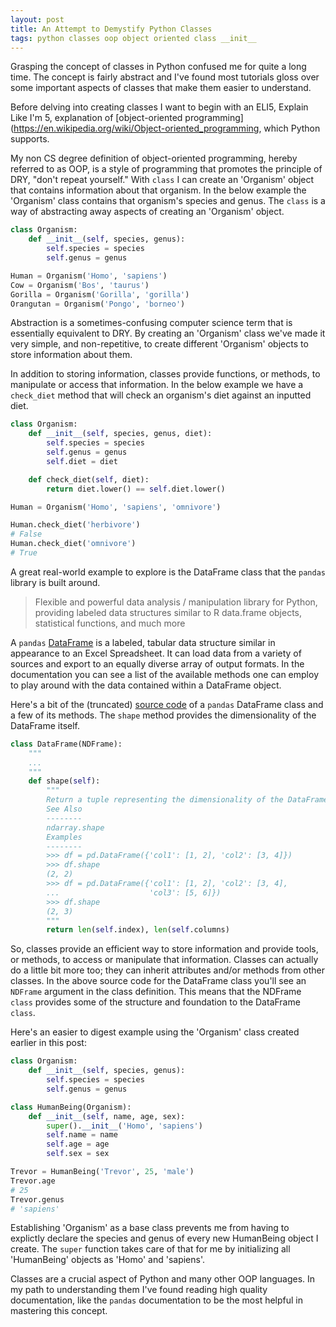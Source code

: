 ```yaml
---
layout: post
title: An Attempt to Demystify Python Classes
tags: python classes oop object oriented class __init__
---
```


Grasping the concept of classes in Python confused me for quite a long time. The concept is fairly abstract and I've found most tutorials gloss over some important aspects of classes that make them easier to understand.

Before delving into creating classes I want to begin with an ELI5, Explain Like I'm 5, explanation of [object-oriented programming](https://en.wikipedia.org/wiki/Object-oriented_programming, which Python supports. 

My non CS degree definition of object-oriented programming, hereby referred to as OOP, is a style of programming that promotes the principle of DRY, "don't repeat yourself." With `class` I can create an 'Organism' object that contains information about that organism. In the below example the 'Organism' class contains that organism's species and genus. The `class` is a way of abstracting away aspects of creating an 'Organism' object.

```python
class Organism:
    def __init__(self, species, genus):
        self.species = species
        self.genus = genus

Human = Organism('Homo', 'sapiens')
Cow = Organism('Bos', 'taurus')
Gorilla = Organism('Gorilla', 'gorilla')
Orangutan = Organism('Pongo', 'borneo')

```

Abstraction is a sometimes-confusing computer science term that is essentially equivalent to DRY. By creating an 'Organism' class we've made it very simple, and non-repetitive, to create different 'Organism' objects to store information about them.

In addition to storing information, classes provide functions, or methods, to manipulate or access that information. In the below example we have a `check_diet` method that will check an organism's diet against an inputted diet.

```python
class Organism:
    def __init__(self, species, genus, diet):
        self.species = species
        self.genus = genus
        self.diet = diet

    def check_diet(self, diet):
        return diet.lower() == self.diet.lower()

Human = Organism('Homo', 'sapiens', 'omnivore')

Human.check_diet('herbivore')
# False
Human.check_diet('omnivore')
# True

```

A great real-world example to explore is the DataFrame class that the `pandas` library is built around.

> Flexible and powerful data analysis / manipulation library for Python, providing labeled data structures similar to R data.frame objects, statistical functions, and much more

A `pandas` [DataFrame](https://pandas.pydata.org/pandas-docs/stable/generated/pandas.DataFrame.html) is a labeled, tabular data structure similar in appearance to an Excel Spreadsheet. It can load data from a variety of sources and export to an equally diverse array of output formats. In the documentation you can see a list of the available methods one can employ to play around with the data contained within a DataFrame object.

Here's a bit of the (truncated) [source code](https://github.com/pandas-dev/pandas/blob/master/pandas/core/frame.py) of a `pandas` DataFrame class and a few of its methods. The `shape` method provides the dimensionality of the DataFrame itself.

```python
class DataFrame(NDFrame):
    """
    ...
    """
    def shape(self):
        """
        Return a tuple representing the dimensionality of the DataFrame.
        See Also
        --------
        ndarray.shape
        Examples
        --------
        >>> df = pd.DataFrame({'col1': [1, 2], 'col2': [3, 4]})
        >>> df.shape
        (2, 2)
        >>> df = pd.DataFrame({'col1': [1, 2], 'col2': [3, 4],
        ...                    'col3': [5, 6]})
        >>> df.shape
        (2, 3)
        """
        return len(self.index), len(self.columns)
```

So, classes provide an efficient way to store information and provide tools, or methods, to access or manipulate that information. Classes can actually do a little bit more too; they can inherit attributes and/or methods from other classes. In the above source code for the DataFrame class you'll see an `NDFrame` argument in the class definition. This means that the NDFrame `class` provides some of the structure and foundation to the DataFrame `class`.

Here's an easier to digest example using the 'Organism' class created earlier in this post:

```python
class Organism:
    def __init__(self, species, genus):
        self.species = species
        self.genus = genus

class HumanBeing(Organism):
    def __init__(self, name, age, sex):
        super().__init__('Homo', 'sapiens')
        self.name = name
        self.age = age
        self.sex = sex

Trevor = HumanBeing('Trevor', 25, 'male')
Trevor.age
# 25
Trevor.genus
# 'sapiens'
```

Establishing 'Organism' as a base class prevents me from having to explictly declare the species and genus of every new HumanBeing object I create. The `super` function takes care of that for me by initializing all 'HumanBeing' objects as 'Homo' and 'sapiens'. 

Classes are a crucial aspect of Python and many other OOP languages. In my path to understanding them I've found reading high quality documentation, like the `pandas` documentation to be the most helpful in mastering this concept.


